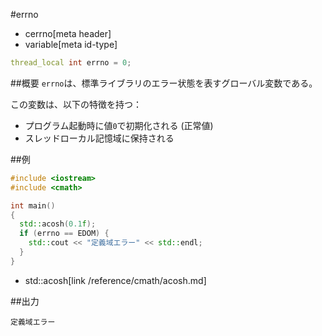 #errno
* cerrno[meta header]
* variable[meta id-type]

```cpp
thread_local int errno = 0;
```

##概要
`errno`は、標準ライブラリのエラー状態を表すグローバル変数である。

この変数は、以下の特徴を持つ：

- プログラム起動時に値`0`で初期化される (正常値)
- スレッドローカル記憶域に保持される


##例
```cpp
#include <iostream>
#include <cmath>

int main()
{
  std::acosh(0.1f);
  if (errno == EDOM) {
    std::cout << "定義域エラー" << std::endl;
  }
}
```
* std::acosh[link /reference/cmath/acosh.md]


##出力
```
定義域エラー
```

